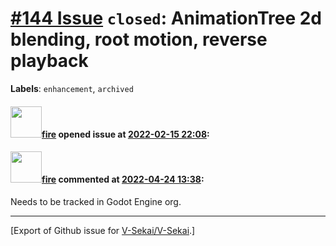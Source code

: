 # [\#144 Issue](https://github.com/V-Sekai/V-Sekai/issues/144) `closed`: AnimationTree 2d blending, root motion, reverse playback
**Labels**: `enhancement`, `archived`


#### <img src="https://avatars.githubusercontent.com/u/32321?u=c2e06a3d2b49a467aa907e54aa259516440267cc&v=4" width="50">[fire](https://github.com/fire) opened issue at [2022-02-15 22:08](https://github.com/V-Sekai/V-Sekai/issues/144):



#### <img src="https://avatars.githubusercontent.com/u/32321?u=c2e06a3d2b49a467aa907e54aa259516440267cc&v=4" width="50">[fire](https://github.com/fire) commented at [2022-04-24 13:38](https://github.com/V-Sekai/V-Sekai/issues/144#issuecomment-1107843999):

Needs to be tracked in Godot Engine org.


-------------------------------------------------------------------------------



[Export of Github issue for [V-Sekai/V-Sekai](https://github.com/V-Sekai/V-Sekai).]
